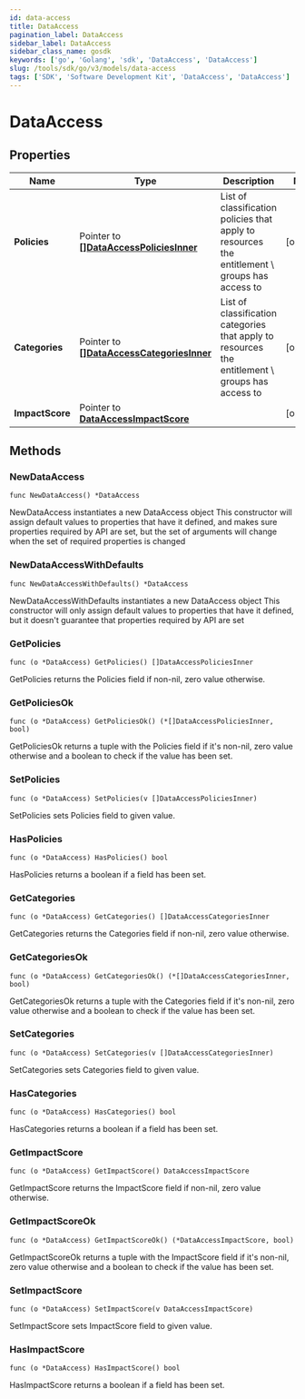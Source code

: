 ```yaml
---
id: data-access
title: DataAccess
pagination_label: DataAccess
sidebar_label: DataAccess
sidebar_class_name: gosdk
keywords: ['go', 'Golang', 'sdk', 'DataAccess', 'DataAccess']
slug: /tools/sdk/go/v3/models/data-access
tags: ['SDK', 'Software Development Kit', 'DataAccess', 'DataAccess']
---
```


# DataAccess

## Properties

| Name | Type | Description | Notes |
| --- | --- | --- | --- |
| **Policies** | Pointer to [**[]DataAccessPoliciesInner**](data-access-policies-inner) | List of classification policies that apply to resources the entitlement \\ groups has access to | [optional] |
| **Categories** | Pointer to [**[]DataAccessCategoriesInner**](data-access-categories-inner) | List of classification categories that apply to resources the entitlement \\ groups has access to | [optional] |
| **ImpactScore** | Pointer to [**DataAccessImpactScore**](data-access-impact-score) |  | [optional] |

## Methods

### NewDataAccess

`func NewDataAccess() *DataAccess`

NewDataAccess instantiates a new DataAccess object This constructor will assign default values to properties that have it defined, and makes sure properties required by API are set, but the set of arguments will change when the set of required properties is changed

### NewDataAccessWithDefaults

`func NewDataAccessWithDefaults() *DataAccess`

NewDataAccessWithDefaults instantiates a new DataAccess object This constructor will only assign default values to properties that have it defined, but it doesn't guarantee that properties required by API are set

### GetPolicies

`func (o *DataAccess) GetPolicies() []DataAccessPoliciesInner`

GetPolicies returns the Policies field if non-nil, zero value otherwise.

### GetPoliciesOk

`func (o *DataAccess) GetPoliciesOk() (*[]DataAccessPoliciesInner, bool)`

GetPoliciesOk returns a tuple with the Policies field if it's non-nil, zero value otherwise and a boolean to check if the value has been set.

### SetPolicies

`func (o *DataAccess) SetPolicies(v []DataAccessPoliciesInner)`

SetPolicies sets Policies field to given value.

### HasPolicies

`func (o *DataAccess) HasPolicies() bool`

HasPolicies returns a boolean if a field has been set.

### GetCategories

`func (o *DataAccess) GetCategories() []DataAccessCategoriesInner`

GetCategories returns the Categories field if non-nil, zero value otherwise.

### GetCategoriesOk

`func (o *DataAccess) GetCategoriesOk() (*[]DataAccessCategoriesInner, bool)`

GetCategoriesOk returns a tuple with the Categories field if it's non-nil, zero value otherwise and a boolean to check if the value has been set.

### SetCategories

`func (o *DataAccess) SetCategories(v []DataAccessCategoriesInner)`

SetCategories sets Categories field to given value.

### HasCategories

`func (o *DataAccess) HasCategories() bool`

HasCategories returns a boolean if a field has been set.

### GetImpactScore

`func (o *DataAccess) GetImpactScore() DataAccessImpactScore`

GetImpactScore returns the ImpactScore field if non-nil, zero value otherwise.

### GetImpactScoreOk

`func (o *DataAccess) GetImpactScoreOk() (*DataAccessImpactScore, bool)`

GetImpactScoreOk returns a tuple with the ImpactScore field if it's non-nil, zero value otherwise and a boolean to check if the value has been set.

### SetImpactScore

`func (o *DataAccess) SetImpactScore(v DataAccessImpactScore)`

SetImpactScore sets ImpactScore field to given value.

### HasImpactScore

`func (o *DataAccess) HasImpactScore() bool`

HasImpactScore returns a boolean if a field has been set.
